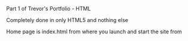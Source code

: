 Part 1 of Trevor's Portfolio - HTML

Completely done in only HTML5 and nothing else

Home page is index.html from where you launch and start the site from

